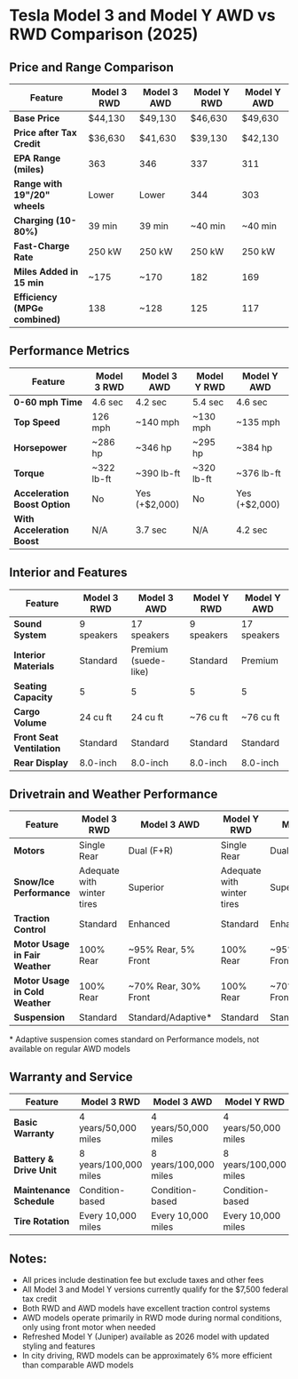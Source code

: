 # Tesla Model 3 and Model Y AWD vs RWD Comparison (2025)

## Price and Range Comparison

| Feature | Model 3 RWD | Model 3 AWD | Model Y RWD | Model Y AWD |
|---------|------------|-------------|------------|-------------|
| **Base Price** | $44,130 | $49,130 | $46,630 | $49,630 |
| **Price after Tax Credit** | $36,630 | $41,630 | $39,130 | $42,130 |
| **EPA Range (miles)** | 363 | 346 | 337 | 311 |
| **Range with 19"/20" wheels** | Lower | Lower | 344 | 303 |
| **Charging (10-80%)** | 39 min | 39 min | ~40 min | ~40 min |
| **Fast-Charge Rate** | 250 kW | 250 kW | 250 kW | 250 kW |
| **Miles Added in 15 min** | ~175 | ~170 | 182 | 169 |
| **Efficiency (MPGe combined)** | 138 | ~128 | 125 | 117 |

## Performance Metrics

| Feature | Model 3 RWD | Model 3 AWD | Model Y RWD | Model Y AWD |
|---------|------------|-------------|------------|-------------|
| **0-60 mph Time** | 4.6 sec | 4.2 sec | 5.4 sec | 4.6 sec |
| **Top Speed** | 126 mph | ~140 mph | ~130 mph | ~135 mph |
| **Horsepower** | ~286 hp | ~346 hp | ~295 hp | ~384 hp |
| **Torque** | ~322 lb-ft | ~390 lb-ft | ~320 lb-ft | ~376 lb-ft |
| **Acceleration Boost Option** | No | Yes (+$2,000) | No | Yes (+$2,000) |
| **With Acceleration Boost** | N/A | 3.7 sec | N/A | 4.2 sec |

## Interior and Features

| Feature | Model 3 RWD | Model 3 AWD | Model Y RWD | Model Y AWD |
|---------|------------|-------------|------------|-------------|
| **Sound System** | 9 speakers | 17 speakers | 9 speakers | 17 speakers |
| **Interior Materials** | Standard | Premium (suede-like) | Standard | Premium |
| **Seating Capacity** | 5 | 5 | 5 | 5 |
| **Cargo Volume** | 24 cu ft | 24 cu ft | ~76 cu ft | ~76 cu ft |
| **Front Seat Ventilation** | Standard | Standard | Standard | Standard |
| **Rear Display** | 8.0-inch | 8.0-inch | 8.0-inch | 8.0-inch |

## Drivetrain and Weather Performance

| Feature | Model 3 RWD | Model 3 AWD | Model Y RWD | Model Y AWD |
|---------|------------|-------------|------------|-------------|
| **Motors** | Single Rear | Dual (F+R) | Single Rear | Dual (F+R) |
| **Snow/Ice Performance** | Adequate with winter tires | Superior | Adequate with winter tires | Superior |
| **Traction Control** | Standard | Enhanced | Standard | Enhanced |
| **Motor Usage in Fair Weather** | 100% Rear | ~95% Rear, 5% Front | 100% Rear | ~95% Rear, 5% Front |
| **Motor Usage in Cold Weather** | 100% Rear | ~70% Rear, 30% Front | 100% Rear | ~70% Rear, 30% Front |
| **Suspension** | Standard | Standard/Adaptive* | Standard | Standard/Adaptive* |

\* Adaptive suspension comes standard on Performance models, not available on regular AWD models

## Warranty and Service

| Feature | Model 3 RWD | Model 3 AWD | Model Y RWD | Model Y AWD |
|---------|------------|-------------|------------|-------------|
| **Basic Warranty** | 4 years/50,000 miles | 4 years/50,000 miles | 4 years/50,000 miles | 4 years/50,000 miles |
| **Battery & Drive Unit** | 8 years/100,000 miles | 8 years/100,000 miles | 8 years/100,000 miles | 8 years/100,000 miles |
| **Maintenance Schedule** | Condition-based | Condition-based | Condition-based | Condition-based |
| **Tire Rotation** | Every 10,000 miles | Every 10,000 miles | Every 10,000 miles | Every 10,000 miles |

## Notes:
- All prices include destination fee but exclude taxes and other fees
- All Model 3 and Model Y versions currently qualify for the $7,500 federal tax credit
- Both RWD and AWD models have excellent traction control systems
- AWD models operate primarily in RWD mode during normal conditions, only using front motor when needed
- Refreshed Model Y (Juniper) available as 2026 model with updated styling and features
- In city driving, RWD models can be approximately 6% more efficient than comparable AWD models
